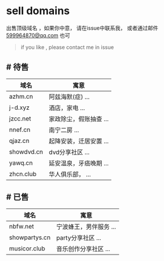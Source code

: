 # sell domains

出售顶级域名 ，如果你中意， 请在issue中联系我， 或者通过邮件 599964870@qq.com 也可
> if you like ,  please contact me in issue


## \# 待售

| 域名 | 寓意    |
| ----- | --------- | 
| azhm.cn | 阿兹海默(症) ... |  
| j-d.xyz | 酒店，家电 ... |  
| jzcc.net | 家政除尘，假账抽查 ... |  
| nnef.cn | 南宁二房 ... |  
| qjaz.cn | 起降安装，迁居安置 ... |  
| showdvd.cn | dvd分享社区 ... |  
| yawq.cn | 延安温泉，牙癌晚期 ... |  
| zhcn.club | 华人俱乐部， ... |  



## \# 已售

| 域名 | 寓意    |
| ----- | --------- | 
| nbfw.net | 宁波蜂王，男伴服务 ...  |  
| showpartys.cn | party分享社区 ... |  
| musicor.club | 音乐创作分享社区 ... |  
